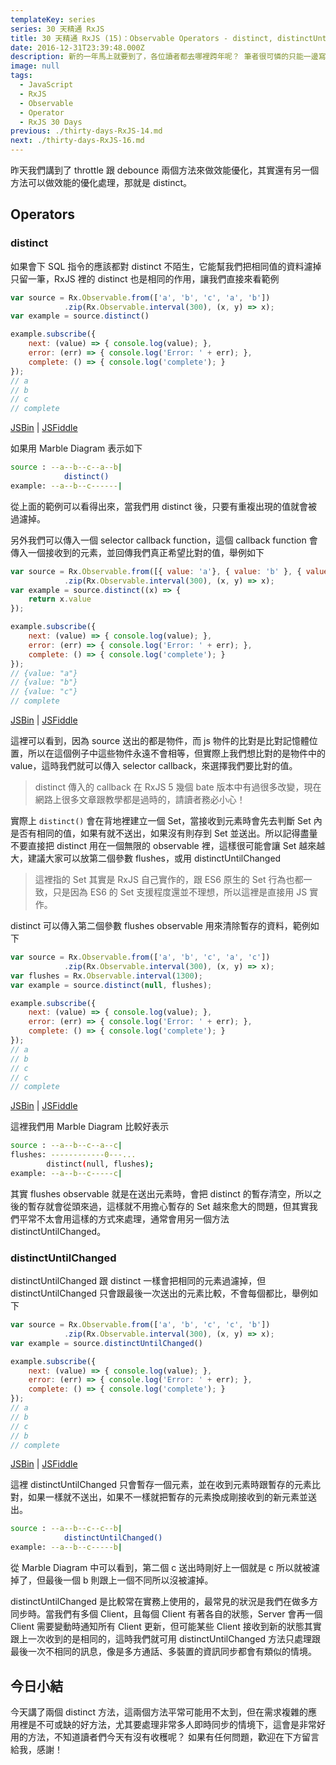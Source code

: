 ```yaml
---
templateKey: series
series: 30 天精通 RxJS
title: 30 天精通 RxJS (15)：Observable Operators - distinct, distinctUntilChanged
date: 2016-12-31T23:39:48.000Z
description: 新的一年馬上就要到了，各位讀者都去哪裡跨年呢？ 筆者很可憐的只能一邊寫文章一邊跨年，今天就簡單看幾個 operators 讓大家好好跨年吧！
image: null
tags:
  - JavaScript
  - RxJS
  - Observable
  - Operator
  - RxJS 30 Days
previous: ./thirty-days-RxJS-14.md
next: ./thirty-days-RxJS-16.md
---
```


昨天我們講到了 throttle 跟 debounce 兩個方法來做效能優化，其實還有另一個方法可以做效能的優化處理，那就是 distinct。

Operators
------

### distinct

如果會下 SQL 指令的應該都對 distinct 不陌生，它能幫我們把相同值的資料濾掉只留一筆，RxJS 裡的 distinct 也是相同的作用，讓我們直接來看範例

```javascript
var source = Rx.Observable.from(['a', 'b', 'c', 'a', 'b'])
            .zip(Rx.Observable.interval(300), (x, y) => x);
var example = source.distinct()

example.subscribe({
    next: (value) => { console.log(value); },
    error: (err) => { console.log('Error: ' + err); },
    complete: () => { console.log('complete'); }
});
// a
// b
// c
// complete
```
[JSBin](https://jsbin.com/dipabe/2/edit?js,console) | [JSFiddle](https://jsfiddle.net/3pfs88g8/)

如果用 Marble Diagram 表示如下

```bash
source : --a--b--c--a--b|
            distinct()
example: --a--b--c------|
```

從上面的範例可以看得出來，當我們用 distinct 後，只要有重複出現的值就會被過濾掉。

另外我們可以傳入一個 selector callback function，這個 callback function 會傳入一個接收到的元素，並回傳我們真正希望比對的值，舉例如下

```javascript
var source = Rx.Observable.from([{ value: 'a'}, { value: 'b' }, { value: 'c' }, { value: 'a' }, { value: 'c' }])
            .zip(Rx.Observable.interval(300), (x, y) => x);
var example = source.distinct((x) => {
    return x.value
});

example.subscribe({
    next: (value) => { console.log(value); },
    error: (err) => { console.log('Error: ' + err); },
    complete: () => { console.log('complete'); }
});
// {value: "a"}
// {value: "b"}
// {value: "c"}
// complete
```
[JSBin](https://jsbin.com/dipabe/3/edit?js,console) | [JSFiddle](https://jsfiddle.net/3pfs88g8/2/)


這裡可以看到，因為 source 送出的都是物件，而 js 物件的比對是比對記憶體位置，所以在這個例子中這些物件永遠不會相等，但實際上我們想比對的是物件中的 value，這時我們就可以傳入 selector callback，來選擇我們要比對的值。

> distinct 傳入的 callback 在 RxJS 5 幾個 bate 版本中有過很多改變，現在網路上很多文章跟教學都是過時的，請讀者務必小心！

實際上 `distinct()` 會在背地裡建立一個 Set，當接收到元素時會先去判斷 Set 內是否有相同的值，如果有就不送出，如果沒有則存到 Set 並送出。所以記得盡量不要直接把 distinct 用在一個無限的 observable 裡，這樣很可能會讓 Set 越來越大，建議大家可以放第二個參數 flushes，或用 distinctUntilChanged

> 這裡指的 Set 其實是 RxJS 自己實作的，跟 ES6 原生的 Set 行為也都一致，只是因為 ES6 的 Set 支援程度還並不理想，所以這裡是直接用 JS 實作。

distinct 可以傳入第二個參數 flushes observable 用來清除暫存的資料，範例如下

```javascript
var source = Rx.Observable.from(['a', 'b', 'c', 'a', 'c'])
            .zip(Rx.Observable.interval(300), (x, y) => x);
var flushes = Rx.Observable.interval(1300);
var example = source.distinct(null, flushes);

example.subscribe({
    next: (value) => { console.log(value); },
    error: (err) => { console.log('Error: ' + err); },
    complete: () => { console.log('complete'); }
});
// a
// b
// c
// c
// complete
```
[JSBin](https://jsbin.com/dipabe/4/edit?js,console) | [JSFiddle](https://jsfiddle.net/3pfs88g8/3/)

這裡我們用 Marble Diagram 比較好表示

```bash
source : --a--b--c--a--c|
flushes: ------------0---...
        distinct(null, flushes);
example: --a--b--c-----c|
```

其實 flushes observable 就是在送出元素時，會把 distinct 的暫存清空，所以之後的暫存就會從頭來過，這樣就不用擔心暫存的 Set 越來愈大的問題，但其實我們平常不太會用這樣的方式來處理，通常會用另一個方法 distinctUntilChanged。

### distinctUntilChanged

distinctUntilChanged 跟 distinct 一樣會把相同的元素過濾掉，但 distinctUntilChanged 只會跟最後一次送出的元素比較，不會每個都比，舉例如下

```javascript
var source = Rx.Observable.from(['a', 'b', 'c', 'c', 'b'])
            .zip(Rx.Observable.interval(300), (x, y) => x);
var example = source.distinctUntilChanged()

example.subscribe({
    next: (value) => { console.log(value); },
    error: (err) => { console.log('Error: ' + err); },
    complete: () => { console.log('complete'); }
});
// a
// b
// c
// b
// complete
```
[JSBin](https://jsbin.com/dipabe/6/edit?js,console) | [JSFiddle](https://jsfiddle.net/3pfs88g8/4/)

這裡 distinctUntilChanged 只會暫存一個元素，並在收到元素時跟暫存的元素比對，如果一樣就不送出，如果不一樣就把暫存的元素換成剛接收到的新元素並送出。

```bash
source : --a--b--c--c--b|
            distinctUntilChanged()
example: --a--b--c-----b|
```

從 Marble Diagram 中可以看到，第二個 c 送出時剛好上一個就是 c 所以就被濾掉了，但最後一個 b 則跟上一個不同所以沒被濾掉。

distinctUntilChanged 是比較常在實務上使用的，最常見的狀況是我們在做多方同步時。當我們有多個 Client，且每個 Client 有著各自的狀態，Server 會再一個 Client 需要變動時通知所有 Client 更新，但可能某些 Client 接收到新的狀態其實跟上一次收到的是相同的，這時我們就可用 distinctUntilChanged 方法只處理跟最後一次不相同的訊息，像是多方通話、多裝置的資訊同步都會有類似的情境。


今日小結
------

今天講了兩個 distinct 方法，這兩個方法平常可能用不太到，但在需求複雜的應用裡是不可或缺的好方法，尤其要處理非常多人即時同步的情境下，這會是非常好用的方法，不知道讀者們今天有沒有收穫呢？ 如果有任何問題，歡迎在下方留言給我，感謝！

